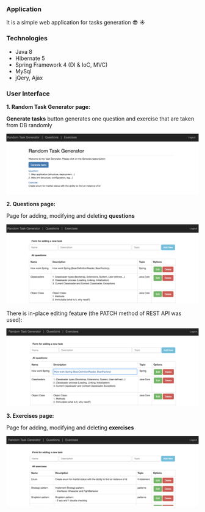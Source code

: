### Application
It is a simple web application for tasks generation :sunglasses: :sunny: 

### Technologies
- Java 8
- Hibernate 5
- Spring Framework  4 (DI & IoC, MVC)
- MySql
- jQery, Ajax

### User Interface

**1. Random Task Generator page:**

   **Generate tasks** button generates one question and exercise that are taken from DB randomly 

   ![task_generator](https://github.com/vadimshavlovski/task_generator/blob/master/src/main/webapp/resources/images/task_generator.png)


**2. Questions page:**

   Page for adding, modifying and deleting **questions**
    
   ![questions](https://github.com/vadimshavlovski/task_generator/blob/master/src/main/webapp/resources/images/questions.png)
   
   There is in-place editing feature (the PATCH method of REST API was used):
   
   ![in_place_editing](https://github.com/vadimshavlovski/task_generator/blob/master/src/main/webapp/resources/images/in_place_editing.png)
   
 
 **3. Exercises page:**
 
   Page for adding, modifying and deleting **exercises**
    
   ![exercises](https://github.com/vadimshavlovski/task_generator/blob/master/src/main/webapp/resources/images/exercises.png)

